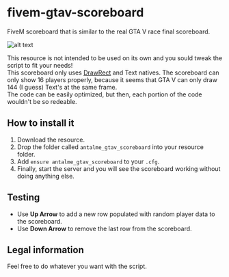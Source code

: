 # fivem-gtav-scoreboard
FiveM scoreboard that is similar to the real GTA V race final scoreboard.

![alt text](https://i.imgur.com/qcZ1RNh.png)

This resource is not intended to be used on its own and you sould tweak the script to fit your needs!  
This scoreboard only uses [DrawRect](https://docs.fivem.net/natives/?_0x3A618A217E5154F0) and Text natives.
The scoreboard can only show 16 players properly, because it seems that GTA V can only draw 144 (I guess) Text's at the same frame.  
The code can be easily optimized, but then, each portion of the code wouldn't be so redeable.

How to install it
-
1. Download the resource.
2. Drop the folder called `antalme_gtav_scoreboard` into your resource folder.
3. Add `ensure antalme_gtav_scoreboard` to your `.cfg`.
4. Finally, start the server and you will see the scoreboard working without doing anything else.

Testing
-
- Use **Up Arrow** to add a new row populated with random player data to the scoreboard.
- Use **Down Arrow** to remove the last row from the scoreboard.

Legal information
-
Feel free to do whatever you want with the script.
